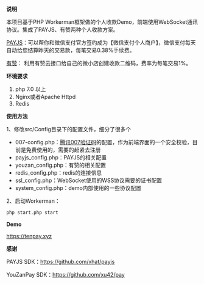 **说明**

本项目基于PHP Workerman框架做的个人收款Demo，前端使用WebSocket通讯协议。集成了PAYJS、有赞两种个人收款方案。

[PAYJS](https://payjs.cn/ref/DXVLLD)：可以帮你和微信支付官方签约成为【微信支付个人商户】，微信支付每天自动给您结算昨天的交易款，每笔交易0.38%手续费。

[有赞](https://www.youzanyun.com/apilist/detail/group_trade/pay_qrcode/youzan.pay.qrcode.create)：	利用有赞云接口给自己的微小店创建收款二维码，费率为每笔交易1%。

**环境要求**

1. php 7.0 以上
2. Nginx或者Apache Httpd
3. Redis

**使用方法**

1、修改src/Config目录下的配置文件，细分了很多个

- 007-config.php：[腾讯007验证码](https://007.qq.com/)的配置，作为前端界面的一个安全校验，目前是免费使用的，需要的赶紧去注册
- payjs_config.php：PAYJS的相关配置
- youzan_config.php：有赞的相关配置
- redis_config.php：redis的连接信息
- ssl_config.php：WebSocket使用的WSS协议需要的证书配置
- system_config.php：demo内部使用的一些协议配置

2、启动Workerman：

```php
php start.php start
```

**Demo**

https://tenpay.xyz

**感谢**

PAYJS SDK：https://github.com/xhat/payjs

YouZanPay SDK：https://github.com/xu42/pay